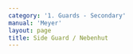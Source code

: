 ```yaml
---
category: '1. Guards - Secondary'
manual: 'Meyer'
layout: page
title: Side Guard / Nebenhut
---
```


<link rel="import" href="/bower_components/polymer/polymer.html">
<link rel="import" href="shared-styles.html">

<dom-module id="{{ page.url | split:'/' | last | remove: '.html' }}-element">
  <template>
    <style include="shared-styles">
      :host {
        display: block;

        padding: 10px;
      }
    </style>

    <div class="card">

      <h1>{{ page.title }}</h1>
      <blockquote><p>In this guard, position yourself thus: stand with your left foot forward, hold your sword by your right side, with the point toward the ground, so that the pommel stands upwards, and the short edge toward you.</p></blockquote>

      <p>This guard is not illustrated however it may be very similar to Fiore's Tail guard.</p>

      <img class="card-image" src="/manuals/meyer/images/guards/fiore-tail-illustration.png">

    </div>
  </template>

  <script>
    Polymer({
      is: '{{ page.url | split:'/' | last | remove: '.html' }}-element',
    });
  </script>
</dom-module>